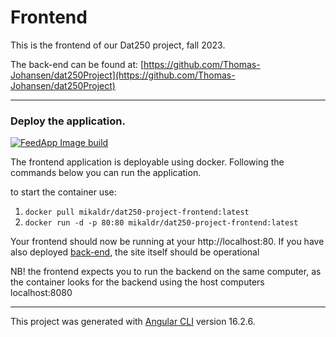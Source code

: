 # Frontend
This is the frontend of our Dat250 project, fall 2023.

The back-end can be found at: [https://github.com/Thomas-Johansen/dat250Project](https://github.com/Thomas-Johansen/dat250Project)

---

### Deploy the application.
[![FeedApp Image build](../../actions/workflows/main.yml/badge.svg)](../../actions/workflows/docker-build.yml)

The frontend application is deployable using docker. Following the commands below you can run the application.

to start the container use:
1. `docker pull mikaldr/dat250-project-frontend:latest`
2. `docker run -d -p 80:80 mikaldr/dat250-project-frontend:latest`

Your frontend should now be running at your http://localhost:80. If you have also
deployed [back-end](https://github.com/Thomas-Johansen/dat250Project), the site itself should be operational

NB! the frontend expects you to run the backend on the same computer, as the container looks for the backend using
the host computers localhost:8080

---

This project was generated with [Angular CLI](https://github.com/angular/angular-cli) version 16.2.6.
